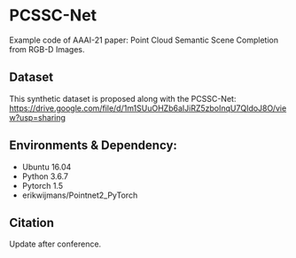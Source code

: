 # PCSSC-Net
Example code of AAAI-21 paper: Point Cloud Semantic Scene Completion from RGB-D Images.

## Dataset
This synthetic dataset is proposed along with the PCSSC-Net:
https://drive.google.com/file/d/1m1SUuOHZb6aIJiRZ5zboInqU7QIdoJ8O/view?usp=sharing

## Environments & Dependency:
- Ubuntu 16.04
- Python 3.6.7
- Pytorch 1.5
- erikwijmans/Pointnet2_PyTorch

## Citation
Update after conference.
